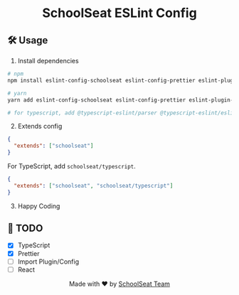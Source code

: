 <h1 align="center"> SchoolSeat ESLint Config </h1>

## 🛠 Usage

1. Install dependencies

```bash
# npm
npm install eslint-config-schoolseat eslint-config-prettier eslint-plugin-prettier prettier --save-dev

# yarn
yarn add eslint-config-schoolseat eslint-config-prettier eslint-plugin-prettier prettier -D

# for typescript, add @typescript-eslint/parser @typescript-eslint/eslint-plugin

```

2. Extends config

```json
{
  "extends": ["schoolseat"]
}
```

For TypeScript, add `schoolseat/typescript`.

```json
{
  "extends": ["schoolseat", "schoolseat/typescript"]
}
```

3. Happy Coding

## 📝 TODO

- [x] TypeScript
- [x] Prettier
- [ ] Import Plugin/Config
- [ ] React

<p align="center">Made with ❤️ by <a href="https://github.com/orgs/schoolseat/people">SchoolSeat Team</a></p>

